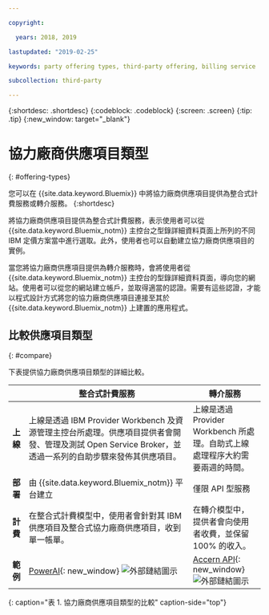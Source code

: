 ```yaml
---

copyright:

  years: 2018, 2019

lastupdated: "2019-02-25"

keywords: party offering types, third-party offering, billing service

subcollection: third-party

---
```


{:shortdesc: .shortdesc}
{:codeblock: .codeblock}
{:screen: .screen}
{:tip: .tip}
{:new_window: target="_blank"}

# 協力廠商供應項目類型
{: #offering-types}

您可以在 {{site.data.keyword.Bluemix}} 中將協力廠商供應項目提供為整合式計費服務或轉介服務。
{:shortdesc}

將協力廠商供應項目提供為整合式計費服務，表示使用者可以從 {{site.data.keyword.Bluemix_notm}} 主控台之型錄詳細資料頁面上所列的不同 IBM 定價方案當中進行選取。此外，使用者也可以自動建立協力廠商供應項目的實例。

當您將協力廠商供應項目提供為轉介服務時，會將使用者從 {{site.data.keyword.Bluemix_notm}} 主控台的型錄詳細資料頁面，導向您的網站。使用者可以從您的網站建立帳戶，並取得適當的認證。需要有這些認證，才能以程式設計方式將您的協力廠商供應項目連接至其於 {{site.data.keyword.Bluemix_notm}} 上建置的應用程式。

## 比較供應項目類型
{: #compare}

下表提供協力廠商供應項目類型的詳細比較。

|  | 整合式計費服務              | 轉介服務         |
|---|---|---|
| **上線** | 上線是透過 IBM Provider Workbench 及資源管理主控台所處理。供應項目提供者會開發、管理及測試 Open Service Broker，並透過一系列的自助步驟來發佈其供應項目。| 上線是透過 Provider Workbench 所處理。自助式上線處理程序大約需要兩週的時間。|
| **部署** | 由 {{site.data.keyword.Bluemix_notm}} 平台建立 | 僅限 API 型服務 |
| **計費** |在整合式計費模型中，使用者會針對其 IBM 供應項目及整合式協力廠商供應項目，收到單一帳單。| 在轉介模型中，提供者會向使用者收費，並保留 100% 的收入。|
| **範例** | [PowerAI](https://{DomainName}/catalog/services/powerai){: new_window} ![外部鏈結圖示](../icons/launch-glyph.svg "外部鏈結圖示") | [Accern API](https://{DomainName}/catalog/services/accern-api){: new_window} ![外部鏈結圖示](../icons/launch-glyph.svg "外部鏈結圖示") |
{: caption="表 1. 協力廠商供應項目類型的比較" caption-side="top"}

